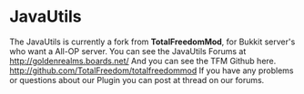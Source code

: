 # **JavaUtils** #

The JavaUtils is currently a fork from **TotalFreedomMod**, for Bukkit server's who want a All-OP server. You can see the JavaUtils Forums at http://goldenrealms.boards.net/ And you can see the TFM Github here. http://github.com/TotalFreedom/totalfreedommod If you have any problems or questions about our Plugin you can post at thread on our forums.
